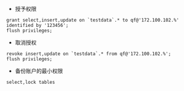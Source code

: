 * 授予权限

``` 
grant select,insert,update on `testdata`.* to qf@'172.100.102.%' identified by '123456';
flush privileges;
```

* 取消授权

```
revoke insert,update on `testdata`.* from qf@'172.100.102.%';
flush privileges;
```

* 备份账户的最小权限

```
select,lock tables

```
